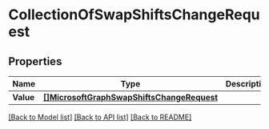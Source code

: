 # CollectionOfSwapShiftsChangeRequest

## Properties

Name | Type | Description | Notes
------------ | ------------- | ------------- | -------------
**Value** | [**[]MicrosoftGraphSwapShiftsChangeRequest**](microsoft.graph.swapShiftsChangeRequest.md) |  | [optional] 

[[Back to Model list]](../README.md#documentation-for-models) [[Back to API list]](../README.md#documentation-for-api-endpoints) [[Back to README]](../README.md)


